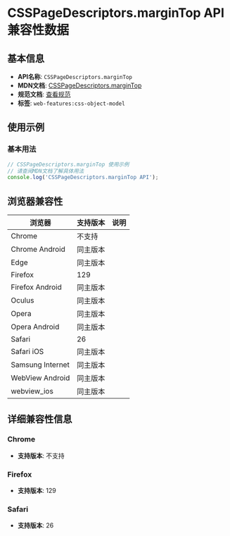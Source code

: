 # CSSPageDescriptors.marginTop API 兼容性数据

## 基本信息

- **API名称**: `CSSPageDescriptors.marginTop`
- **MDN文档**: [CSSPageDescriptors.marginTop](https://developer.mozilla.org/docs/Web/API/CSSPageDescriptors#margintop)
- **规范文档**: [查看规范](https://drafts.csswg.org/cssom/#dom-csspagedescriptors-margintop)
- **标签**: `web-features:css-object-model`

## 使用示例

### 基本用法

```javascript
// CSSPageDescriptors.marginTop 使用示例
// 请查阅MDN文档了解具体用法
console.log('CSSPageDescriptors.marginTop API');
```

## 浏览器兼容性

| 浏览器 | 支持版本 | 说明 |
|--------|----------|------|
| Chrome | 不支持 |  |
| Chrome Android | 同主版本 |  |
| Edge | 同主版本 |  |
| Firefox | 129 |  |
| Firefox Android | 同主版本 |  |
| Oculus | 同主版本 |  |
| Opera | 同主版本 |  |
| Opera Android | 同主版本 |  |
| Safari | 26 |  |
| Safari iOS | 同主版本 |  |
| Samsung Internet | 同主版本 |  |
| WebView Android | 同主版本 |  |
| webview_ios | 同主版本 |  |

## 详细兼容性信息

### Chrome

- **支持版本**: 不支持

### Firefox

- **支持版本**: 129

### Safari

- **支持版本**: 26

